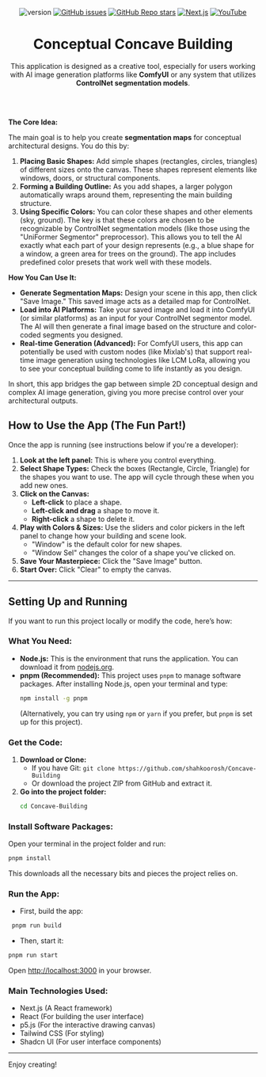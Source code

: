 <div align="center">

![version](https://img.shields.io/badge/Version-1.0.0-blue)
[![GitHub issues](https://img.shields.io/github/issues/shahkoorosh/Concave-Building?color=red)](https://github.com/shahkoorosh/Concave-Building/issues)
[![GitHub Repo stars](https://img.shields.io/github/stars/shahkoorosh/Concave-Building?style=social)](https://github.com/shahkoorosh/Concave-Building/stargazers)
[![Next.js](https://img.shields.io/badge/Next.js-15.2.4-black.svg?style=flat-square&logo=next.js&logoColor=white)](https://nextjs.org)
[![YouTube](https://img.shields.io/badge/YouTube-Subscribe-red?logo=youtube&logoColor=white)](https://www.youtube.com/@UD.SMedia)

# Conceptual Concave Building

This application is designed as a creative tool, especially for users working with AI image generation platforms like **ComfyUI** or any system that utilizes **ControlNet segmentation models**.

</div>

<br>
<br>

**The Core Idea:**

The main goal is to help you create **segmentation maps** for conceptual architectural designs. You do this by:

1.  **Placing Basic Shapes:** Add simple shapes (rectangles, circles, triangles) of different sizes onto the canvas. These shapes represent elements like windows, doors, or structural components.
2.  **Forming a Building Outline:** As you add shapes, a larger polygon automatically wraps around them, representing the main building structure.
3.  **Using Specific Colors:** You can color these shapes and other elements (sky, ground). The key is that these colors are chosen to be recognizable by ControlNet segmentation models (like those using the "UniFormer Segmentor" preprocessor). This allows you to tell the AI exactly what each part of your design represents (e.g., a blue shape for a window, a green area for trees on the ground). The app includes predefined color presets that work well with these models.

**How You Can Use It:**

* **Generate Segmentation Maps:** Design your scene in this app, then click "Save Image." This saved image acts as a detailed map for ControlNet.
* **Load into AI Platforms:** Take your saved image and load it into ComfyUI (or similar platforms) as an input for your ControlNet segmentor model. The AI will then generate a final image based on the structure and color-coded segments you designed.
* **Real-time Generation (Advanced):** For ComfyUI users, this app can potentially be used with custom nodes (like Mixlab's) that support real-time image generation using technologies like LCM LoRa, allowing you to see your conceptual building come to life instantly as you design.

In short, this app bridges the gap between simple 2D conceptual design and complex AI image generation, giving you more precise control over your architectural outputs.

## How to Use the App (The Fun Part!)

Once the app is running (see instructions below if you're a developer):

1.  **Look at the left panel:** This is where you control everything.
2.  **Select Shape Types:** Check the boxes (Rectangle, Circle, Triangle) for the shapes you want to use. The app will cycle through these when you add new ones.
3.  **Click on the Canvas:**
    * **Left-click** to place a shape.
    * **Left-click and drag** a shape to move it.
    * **Right-click** a shape to delete it.
4.  **Play with Colors & Sizes:** Use the sliders and color pickers in the left panel to change how your building and scene look.
    * "Window" is the default color for new shapes.
    * "Window Sel" changes the color of a shape you've clicked on.
5.  **Save Your Masterpiece:** Click the "Save Image" button.
6.  **Start Over:** Click "Clear" to empty the canvas.

---

## Setting Up and Running

If you want to run this project locally or modify the code, here’s how:

### What You Need:

* **Node.js:** This is the environment that runs the application. You can download it from [nodejs.org](https://nodejs.org/).
* **pnpm (Recommended):** This project uses `pnpm` to manage software packages. After installing Node.js, open your terminal and type:
    ```bash
    npm install -g pnpm
    ```
    (Alternatively, you can try using `npm` or `yarn` if you prefer, but `pnpm` is set up for this project).

### Get the Code:

1.  **Download or Clone:**
    * If you have Git: `git clone https://github.com/shahkoorosh/Concave-Building`
    * Or download the project ZIP from GitHub and extract it.
2.  **Go into the project folder:**
    ```bash
    cd Concave-Building
    ```

### Install Software Packages:

Open your terminal in the project folder and run:

```bash
pnpm install
````

This downloads all the necessary bits and pieces the project relies on.

### Run the App:

* First, build the app:
```bash
 pnpm run build
 ```
* Then, start it:
```bash
pnpm run start
 ```

Open [http://localhost:3000](https://www.google.com/search?q=http://localhost:3000) in your browser.

### Main Technologies Used:

  * Next.js (A React framework)
  * React (For building the user interface)
  * p5.js (For the interactive drawing canvas)
  * Tailwind CSS (For styling)
  * Shadcn UI (For user interface components)

-----

Enjoy creating\!
